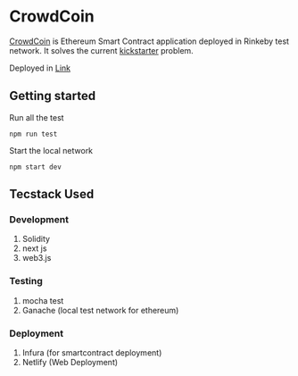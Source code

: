 # CrowdCoin

[CrowdCoin](https://crowd-coins.netlify.app/) is Ethereum Smart Contract application deployed in Rinkeby test network. It solves the current [kickstarter](https://www.kickstarter.com/
) problem.

Deployed in [Link](https://crowd-coins.netlify.app/)

## Getting started

Run all the test

```
npm run test
```

Start the local network

```
npm start dev
```

## Tecstack Used

### Development

1. Solidity
2. next js
3. web3.js

### Testing

1. mocha test
2. Ganache (local test network for ethereum)

### Deployment

1. Infura (for smartcontract deployment)
2. Netlify (Web Deployment)

